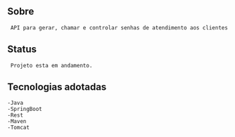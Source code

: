 ## Sobre
```
 API para gerar, chamar e controlar senhas de atendimento aos clientes
```

## Status
```
 Projeto esta em andamento.
```

## Tecnologias adotadas
```
-Java
-SpringBoot
-Rest 
-Maven
-Tomcat

```

